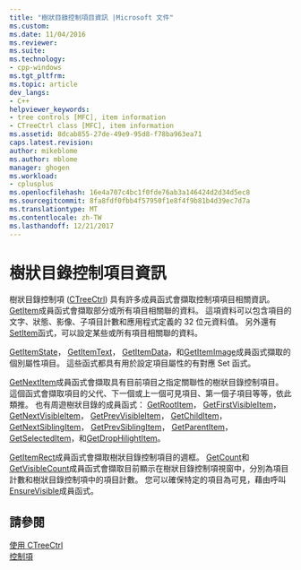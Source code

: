 ```yaml
---
title: "樹狀目錄控制項目資訊 |Microsoft 文件"
ms.custom: 
ms.date: 11/04/2016
ms.reviewer: 
ms.suite: 
ms.technology:
- cpp-windows
ms.tgt_pltfrm: 
ms.topic: article
dev_langs:
- C++
helpviewer_keywords:
- tree controls [MFC], item information
- CTreeCtrl class [MFC], item information
ms.assetid: 8dcab855-27de-49e9-95d8-f78ba963ea71
caps.latest.revision: 
author: mikeblome
ms.author: mblome
manager: ghogen
ms.workload:
- cplusplus
ms.openlocfilehash: 16e4a707c4bc1f0fde76ab3a146424d2d34d5ec8
ms.sourcegitcommit: 8fa8fdf0fbb4f57950f1e8f4f9b81b4d39ec7d7a
ms.translationtype: MT
ms.contentlocale: zh-TW
ms.lasthandoff: 12/21/2017
---
```

# <a name="tree-control-item-information"></a>樹狀目錄控制項目資訊
樹狀目錄控制項 ([CTreeCtrl](../mfc/reference/ctreectrl-class.md)) 具有許多成員函式會擷取控制項項目相關資訊。 [GetItem](../mfc/reference/ctreectrl-class.md#getitem)成員函式會擷取部分或所有項目相關聯的資料。 這項資料可以包含項目的文字、狀態、影像、子項目計數和應用程式定義的 32 位元資料值。 另外還有[SetItem](../mfc/reference/ctreectrl-class.md#setitem)函式，可以設定某些或所有項目相關聯的資料。  
  
 [GetItemState](../mfc/reference/ctreectrl-class.md#getitemstate)， [GetItemText](../mfc/reference/ctreectrl-class.md#getitemtext)， [GetItemData](../mfc/reference/ctreectrl-class.md#getitemdata)，和[GetItemImage](../mfc/reference/ctreectrl-class.md#getitemimage)成員函式擷取的個別屬性項目。 這些函式都具有用於設定項目屬性的有對應 Set 函式。  
  
 [GetNextItem](../mfc/reference/ctreectrl-class.md#getnextitem)成員函式會擷取具有目前項目之指定關聯性的樹狀目錄控制項目。 這個函式會擷取項目的父代、下一個或上一個可見項目、第一個子項目等等，依此類推。 也有周遊樹狀目錄的成員函式： [GetRootItem](../mfc/reference/ctreectrl-class.md#getrootitem)， [GetFirstVisibleItem](../mfc/reference/ctreectrl-class.md#getfirstvisibleitem)， [GetNextVisibleItem](../mfc/reference/ctreectrl-class.md#getnextvisibleitem)， [GetPrevVisibleItem](../mfc/reference/ctreectrl-class.md#getprevvisibleitem)， [GetChildItem](../mfc/reference/ctreectrl-class.md#getchilditem)， [GetNextSiblingItem](../mfc/reference/ctreectrl-class.md#getnextsiblingitem)， [GetPrevSiblingItem](../mfc/reference/ctreectrl-class.md#getprevsiblingitem)， [GetParentItem](../mfc/reference/ctreectrl-class.md#getparentitem)， [GetSelectedItem](../mfc/reference/ctreectrl-class.md#getselecteditem)，和[GetDropHilightItem](../mfc/reference/ctreectrl-class.md#getdrophilightitem)。  
  
 [GetItemRect](../mfc/reference/ctreectrl-class.md#getitemrect)成員函式會擷取樹狀目錄控制項目的週框。 [GetCount](../mfc/reference/ctreectrl-class.md#getcount)和[GetVisibleCount](../mfc/reference/ctreectrl-class.md#getvisiblecount)成員函式會擷取目前顯示在樹狀目錄控制項視窗中，分別為項目計數和樹狀目錄控制項中的項目計數。 您可以確保特定的項目為可見，藉由呼叫[EnsureVisible](../mfc/reference/ctreectrl-class.md#ensurevisible)成員函式。  
  
## <a name="see-also"></a>請參閱  
 [使用 CTreeCtrl](../mfc/using-ctreectrl.md)   
 [控制項](../mfc/controls-mfc.md)

